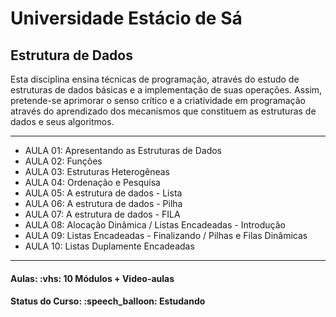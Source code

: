 <h1>Universidade Estácio de Sá</h1>
<h2>Estrutura de Dados</h2>

<p>
Esta disciplina ensina técnicas de programação, através do estudo de estruturas de dados básicas e a implementação de suas operações. 
Assim, pretende-se aprimorar o senso crítico e a criatividade em programação através do aprendizado dos mecanismos que constituem as 
estruturas de dados e seus algoritmos.
</p>

<hr/>

<ul>
  <li>AULA 01: Apresentando as Estruturas de Dados</li>
  <li>AULA 02: Funções</li>
  <li>AULA 03: Estruturas Heterogêneas</li>
  <li>AULA 04: Ordenação e Pesquisa</li>
  <li>AULA 05: A estrutura de dados - Lista</li>
  <li>AULA 06: A estrutura de dados - Pilha</li>
  <li>AULA 07: A estrutura de dados - FILA</li>
  <li>AULA 08: Alocação Dinâmica / Listas Encadeadas - Introdução</li>
  <li>AULA 09: Listas Encadeadas - Finalizando / Pilhas e Filas Dinâmicas</li>
  <li>AULA 10: Listas Duplamente Encadeadas</li>
</ul>

<hr/>

<h4><b>Aulas:</b> :vhs: 10 Módulos + Video-aulas</h4>
<h4><b>Status do Curso:</b> :speech_balloon: Estudando</h4>
